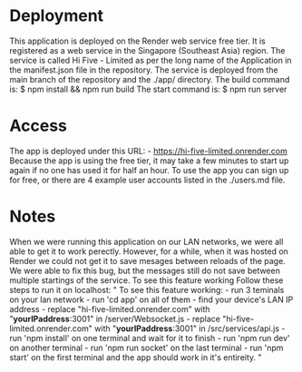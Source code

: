 # Deployment
This application is deployed on the Render web service free tier.
It is registered as a web service in the Singapore (Southeast Asia) region.
The service is called Hi Five - Limited as per the long name of the Application in the manifest.json file in the repository.
The service is deployed from the main branch of the repository and the ./app/ directory.
The build command is: $ npm install && npm run build
The start command is: $ npm run server

# Access
The app is deployed under this URL:
    - https://hi-five-limited.onrender.com
Because the app is using the free tier, it may take a few minutes to start up again if no one has used it for half an hour.
To use the app you can sign up for free, or there are 4 example user accounts listed in the ./users.md file.

# Notes
When we were running this application on our LAN networks, we were all able to get it to work perectly.
However, for a while, when it was hosted on Render we could not get it to save mesages between reloads of the page.
We were able to fix this bug, but the messages still do not save between multiple startings of the service.
To see this feature working Follow these steps to run it on localhost:
"
To see this feature working:
    - run 3 teminals on your lan network
    - run 'cd app' on all of them
    - find your device's LAN IP address
    - replace "hi-five-limited.onrender.com" with "__yourIPaddress__:3001" in /server/Websocket.js
    - replace "hi-five-limited.onrender.com" with "__yourIPaddress__:3001" in /src/services/api.js
    - run 'npm install' on one terminal and wait for it to finish
    - run 'npm run dev' on another terminal
    - run 'npm run socket' on the last terminal
    - run 'npm start' on the first terminal and the app should work in it's entireity.
"
